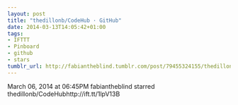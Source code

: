 ```yaml
---
layout: post
title: "thedillonb/CodeHub · GitHub"
date: 2014-03-13T14:05:42+01:00
tags:
- IFTTT
- Pinboard
- github
- stars
tumblr_url: http://fabiantheblind.tumblr.com/post/79455324155/thedillonb-codehub-github
---
```

March 06, 2014 at 06:45PM
fabiantheblind starred thedillonb/CodeHubhttp://ift.tt/1lpV13B
